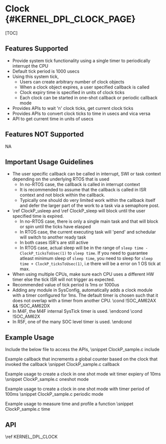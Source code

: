 # Clock {#KERNEL_DPL_CLOCK_PAGE}

[TOC]

## Features Supported

- Provide system tick functionality using a single timer to periodically interrupt the CPU
- Default tick period is 1000 usecs
- Using this system tick,
  - Users can create arbitrary number of clock objects
  - When a clock object expires, a user specified callback is called
  - Clock expiry time is specified in units of clock ticks
  - Each clock can be started in one-shot callback or periodic callback mode
- Provides APIs to wait 'n' clock ticks, get current clock ticks
- Provides APIs to convert clock ticks to time in usecs and vica versa
- API to get current time in units of usecs

## Features NOT Supported

NA

## Important Usage Guidelines

- The user specific callback can be called in interrupt, SWI or task context depending on the underlying RTOS that is used
  - In no-RTOS case, the callback is called in interrupt context
  - It is recommended to assume that the callback is called in ISR context and not block within the callback.
  - Typically one should do very limited work within the callback itself and defer the larger part of the work to a task via a semaphore post.
- \ref ClockP_usleep and \ref ClockP_sleep will block until the user specified time is expired.
  - In no-RTOS case, there is only a single main task and that will block or spin until the ticks have elasped
  - In RTOS case, the current executing task will 'pend' and schedular will switch to another ready task
  - In both cases ISR's are still active
  - In RTOS case, actual sleep will be in the range of `sleep time - ClockP_ticksToUsec(1)` to `sleep time`. If you need to guarantee atleast minimum
    sleep of `sleep time`, you need to sleep for `sleep time + ClockP_ticksToUsec(1)`, i.e there will be a error on 1 OS tick at max.
- When using multiple CPUs, make sure each CPU uses a different HW timer else the tick ISR will not trigger as expected.
- Recommended value of tick period is 1ms or 1000us
- Adding any module in SysConfig, automatically adds a clock module with a timer configured for 1ms. The default timer is chosen
  such that it does not overlap with a timer from another CPU.
\cond !SOC_AM62AX && !SOC_AM62DX
- In M4F, the M4F internal SysTick timer is used.
\endcond
\cond !SOC_AM62X
- In R5F, one of the many SOC level timer is used.
\endcond

## Example Usage

Include the below file to access the APIs,
\snippet ClockP_sample.c include

Example callback that increments a global counter based on the clock that invoked the callback
\snippet ClockP_sample.c callback

Example usage to create a clock in one shot mode wit timer expiery of 10ms
\snippet ClockP_sample.c oneshot mode

Example usage to create a clock in one shot mode with timer period of 100ms
\snippet ClockP_sample.c periodic mode

Example usage to measure time and profile a function
\snippet ClockP_sample.c time

## API

\ref KERNEL_DPL_CLOCK